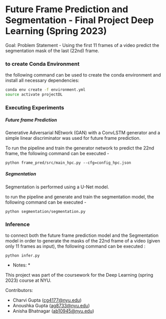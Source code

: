 # Future Frame Prediction and Segmentation - Final Project Deep Learning (Spring 2023)

Goal:
Problem Statement - Using the first 11 frames of a video predict the segmentation mask of the last (22nd) frame.

### to create Conda Environment 

the following command can be used to create the conda environment and install all necessary dependencies:
```bash
conda env create -f environment.yml
source activate projectDL
```

### Executing Experiments

##### Future frame Prediction
Generative Adversarial NEtwork (GAN) with a ConvLSTM generator and a simple linear discriminator was used for future frame prediction.

To run the pipeline and train the generator network to predict the 22nd frame, the following command can be executed - 

```
python frame_pred/src/main_hpc.py --cfg=config_hpc.json
```

##### Segmentation
Segmentation is performed using a U-Net model. 

to run the pipeline and generate and train the segmentation model, the following command can be executed -

```
python segmentation/segmentation.py
```
### Inference
to connect both the future frame prediction model and the Segmentation model in order to generate the masks of the 22nd frame of a video (given only 11 frames as input), the following command can be executed : 

```
python infer.py
```

* Notes: *

This project was part of the coursework for the Deep Learning (spring 2023) course at NYU.

Contributors:
* Charvi Gupta (cg4177@nyu.edu)
* Anoushka Gupta (ag8733@nyu.edu)
* Anisha Bhatnagar (ab10945@nyu.edu)

